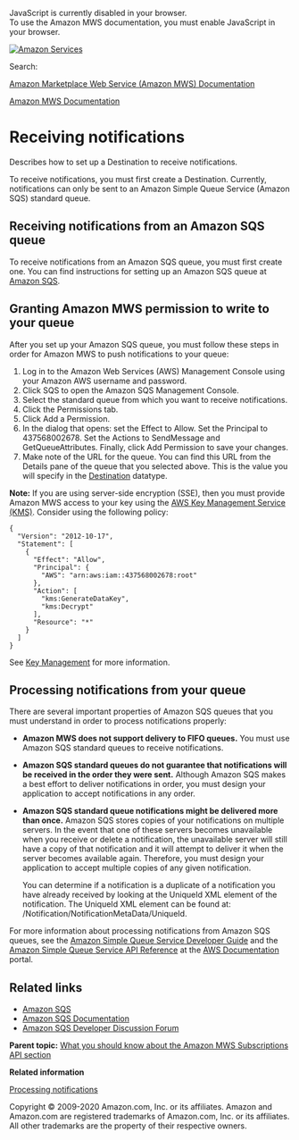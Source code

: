 <div id="MWSDX_noscript">

JavaScript is currently disabled in your browser.  
To use the Amazon MWS documentation, you must enable JavaScript in your
browser.

</div>

<div id="MWSDX_divtop">

[![Amazon
Services](https://images-na.ssl-images-amazon.com/images/G/08/mwsportal/fr_FR/amazonservices.gif "Amazon Services")](http://services.amazon.fr)

<div id="MWSDX_search">

<span id="MWSDX_searchlbl">Search:</span>

</div>

  
<span id="MWSDX_titlebar">[Amazon Marketplace Web Service (Amazon MWS)
Documentation](https://developer.amazonservices.fr/gp/mws/docs.html)</span>

</div>

<div id="MWSDX_divbottom">

<div id="MWSDX_divleft">

<div id="MWSDX_toc">

</div>

</div>

<div id="MWSDX_divright">

<div id="MWSDX_content">

<span id="MWSDX_breadcrumbs">[Amazon MWS
Documentation](https://developer.amazonservices.fr/gp/mws/docs.html)</span>

<div id="Subscriptions_ReceivingNotifications" class="nested0">

# Receiving notifications

<div class="body">

Describes how to set up a <span
class="keyword parmname">Destination</span> to receive notifications.

To receive notifications, you must first create a <span
class="keyword parmname">Destination</span>. Currently, notifications
can only be sent to an <span class="ph">Amazon Simple Queue
Service</span> (<span class="ph">Amazon SQS</span>) standard queue.

<div id="Subscriptions_ReceivingNotifications__SQSQueue"
class="section">

## Receiving notifications from an Amazon SQS queue

To receive notifications from an <span class="ph">Amazon SQS</span>
queue, you must first create one. You can find instructions for setting
up an <span class="ph">Amazon SQS</span> queue at
<a href="http://aws.amazon.com/sqs/" class="xref">Amazon SQS</a>.

</div>

<div class="section">

## Granting Amazon MWS permission to write to your queue

After you set up your <span class="ph">Amazon SQS</span> queue, you must
follow these steps in order for <span class="ph">Amazon MWS</span> to
push notifications to your queue:

1.  Log in to the Amazon Web Services (AWS) Management Console using
    your Amazon AWS username and password.
2.  Click <span class="ph uicontrol">SQS</span> to open the <span
    class="ph">Amazon SQS</span> Management Console.
3.  Select the standard queue from which you want to receive
    notifications.
4.  Click the <span class="ph uicontrol">Permissions</span> tab.
5.  Click <span class="ph uicontrol">Add a Permission</span>.
6.  In the dialog that opens: set the <span
    class="ph uicontrol">Effect</span> to <span
    class="ph uicontrol">Allow</span>. Set the <span
    class="ph uicontrol">Principal</span> to 437568002678. Set the <span
    class="ph uicontrol">Actions</span> to <span
    class="ph uicontrol">SendMessage</span> and <span
    class="ph uicontrol">GetQueueAttributes</span>. Finally, click <span
    class="ph uicontrol">Add Permission</span> to save your changes.
7.  Make note of the URL for the queue. You can find this URL from the
    <span class="ph uicontrol">Details</span> pane of the queue that you
    selected above. This is the value you will specify in the
    <a href="Subscriptions_Datatypes.md#Destination" class="xref" title="A delivery channel that you create to receive notifications.">Destination</a>
    datatype.

<div class="p">

**Note:** If you are using server-side encryption (SSE), then you must
provide Amazon MWS access to your key using the
<a href="https://aws.amazon.com/kms" class="xref">AWS Key Management Service (KMS)</a>.
Consider using the following policy:

``` pre
{
  "Version": "2012-10-17",
  "Statement": [
    {
      "Effect": "Allow",
      "Principal": {
        "AWS": "arn:aws:iam::437568002678:root"
      },
      "Action": [
        "kms:GenerateDataKey",
        "kms:Decrypt"
      ],
      "Resource": "*"
    }
  ]
}
```

</div>

See
<a href="https://docs.aws.amazon.com/AWSSimpleQueueService/latest/SQSDeveloperGuide/sqs-key-management.html" class="xref">Key Management</a>
for more information.

</div>

<div class="section">

## Processing notifications from your queue

There are several important properties of <span class="ph">Amazon
SQS</span> queues that you must understand in order to process
notifications properly:

-   **<span class="ph">Amazon MWS</span> does not support delivery to
    FIFO queues.** You must use <span class="ph">Amazon SQS</span>
    standard queues to receive notifications.

-   **<span class="ph">Amazon SQS</span> standard queues do not
    guarantee that notifications will be received in the order they were
    sent.** Although <span class="ph">Amazon SQS</span> makes a best
    effort to deliver notifications in order, you must design your
    application to accept notifications in any order.

-   **<span class="ph">Amazon SQS</span> standard queue notifications
    might be delivered more than once.** <span class="ph">Amazon
    SQS</span> stores copies of your notifications on multiple servers.
    In the event that one of these servers becomes unavailable when you
    receive or delete a notification, the unavailable server will still
    have a copy of that notification and it will attempt to deliver it
    when the server becomes available again. Therefore, you must design
    your application to accept multiple copies of any given
    notification.

    You can determine if a notification is a duplicate of a notification
    you have already received by looking at the <span
    class="keyword parmname">UniqueId</span> XML element of the
    notification. The <span class="keyword parmname">UniqueId</span> XML
    element can be found at: <span
    class="keyword parmname">/Notification/NotificationMetaData/UniqueId</span>.

For more information about processing notifications from <span
class="ph">Amazon SQS</span> queues, see the
<a href="http://docs.aws.amazon.com/AWSSimpleQueueService/latest/SQSDeveloperGuide" class="xref">Amazon Simple Queue Service Developer Guide</a>
and the
<a href="http://docs.aws.amazon.com/AWSSimpleQueueService/latest/APIReference" class="xref">Amazon Simple Queue Service API Reference</a>
at the
<a href="https://aws.amazon.com/documentation/" class="xref">AWS Documentation</a>
portal.

</div>

<div class="section">

## Related links

-   <a href="http://aws.amazon.com/sqs/" class="xref">Amazon SQS</a>
-   <a href="http://aws.amazon.com/documentation/sqs/" class="xref">Amazon SQS Documentation</a>
-   <a href="https://forums.aws.amazon.com/forum.jspa?forumID=12" class="xref">Amazon SQS Developer Discussion Forum</a>

</div>

</div>

<div class="related-links">

<div class="familylinks">

<div class="parentlink">

**Parent topic:**
<a href="../subscriptions/Subscriptions_Overview.md" class="link">What you should know about the Amazon MWS Subscriptions API section</a>

</div>

</div>

<div class="relinfo">

**Related information**  

<div>

<a href="../subscriptions/Subscriptions_ProcessingNotifications.md" class="link" title="Describes how to process a notification that you have received.">Processing notifications</a>

</div>

</div>

</div>

</div>

<div id="MWSDX_footer">

Copyright © 2009-2020 Amazon.com, Inc. or its affiliates. Amazon and
Amazon.com are registered trademarks of Amazon.com, Inc. or its
affiliates. All other trademarks are the property of their respective
owners.

</div>

</div>

</div>

<div style="clear: both;">

</div>

</div>
